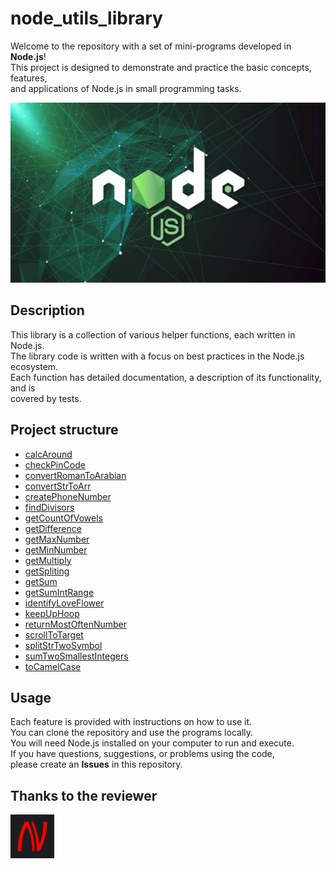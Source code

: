 # node_utils_library

Welcome to the repository with a set of mini-programs developed in __Node.js__!  
This project is designed to demonstrate and practice the basic concepts, features,  
and applications of Node.js in small programming tasks.  

![Banner](image/nodeJS.jpg)

## Description

This library is a collection of various helper functions, each written in Node.js.  
The library code is written with a focus on best practices in the Node.js ecosystem.  
Each function has detailed documentation, a description of its functionality, and is  
covered by tests.

## Project structure

- [calcAround](https://github.com/Palych18/programming_tasks/tree/main/functions/calcAround)
- [checkPinCode](https://github.com/Palych18/programming_tasks/tree/main/functions/checkPinCode)
- [convertRomanToArabian](https://github.com/Palych18/programming_tasks/tree/main/functions/convertRomanToArabian)
- [convertStrToArr](https://github.com/Palych18/programming_tasks/tree/main/functions/convertStrToArr)
- [createPhoneNumber](https://github.com/Palych18/programming_tasks/tree/main/functions/createPhoneNumber)
- [findDivisors](https://github.com/Palych18/programming_tasks/tree/main/functions/findDivisors)
- [getCountOfVowels](https://github.com/Palych18/programming_tasks/tree/main/functions/getCountOfVowels)
- [getDifference](https://github.com/Palych18/programming_tasks/tree/main/functions/getDifference)
- [getMaxNumber](https://github.com/Palych18/programming_tasks/tree/main/functions/getMaxNumber)
- [getMinNumber](https://github.com/Palych18/programming_tasks/tree/main/functions/getMinNumber)
- [getMultiply](https://github.com/Palych18/programming_tasks/tree/main/functions/getMultiply)
- [getSpliting](https://github.com/Palych18/programming_tasks/tree/main/functions/getSpliting)
- [getSum](https://github.com/Palych18/programming_tasks/tree/main/functions/getSum)
- [getSumIntRange](https://github.com/Palych18/programming_tasks/tree/main/functions/getSumIntRange)
- [identifyLoveFlower](https://github.com/Palych18/programming_tasks/tree/main/functions/identifyLoveFlower)
- [keepUpHoop](https://github.com/Palych18/programming_tasks/tree/main/functions/keepUpHoop)
- [returnMostOftenNumber](https://github.com/Palych18/programming_tasks/tree/main/functions/returnMostOftenNumber)
- [scrollToTarget](https://github.com/Palych18/programming_tasks/tree/main/functions/scrollToTarget)
- [splitStrTwoSymbol](https://github.com/Palych18/programming_tasks/tree/main/functions/splitStrTwoSymbol)
- [sumTwoSmallestIntegers](https://github.com/Palych18/programming_tasks/tree/main/functions/sumTwoSmallestIntegers)
- [toCamelCase](https://github.com/Palych18/programming_tasks/tree/main/functions/toCamelCase)

## Usage

Each feature is provided with instructions on how to use it.  
You can clone the repository and use the programs locally.  
You will need Node.js installed on your computer to run and execute.  
If you have questions, suggestions, or problems using the code,  
please create an __Issues__ in this repository.

## Thanks to the reviewer

[![npw](image/npw.jpg)](https://github.com/nagorapro)

